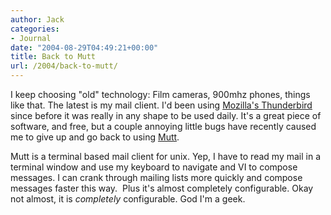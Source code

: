 ```yaml
---
author: Jack
categories:
- Journal
date: "2004-08-29T04:49:21+00:00"
title: Back to Mutt
url: /2004/back-to-mutt/
---
```


I keep choosing "old" technology: Film cameras, 900mhz phones, things like that. The latest is my mail client. I'd been using [Mozilla's Thunderbird][1] since before it was really in any shape to be used daily. It's a great piece of software, and free, but a couple annoying little bugs have recently caused me to give up and go back to using [Mutt][2].

Mutt is a terminal based mail client for unix. Yep, I have to read my mail in a terminal window and use my keyboard to navigate and VI to compose messages. I can crank through mailing lists more quickly and compose messages faster this way.&nbsp; Plus it's almost completely configurable. Okay not almost, it is _completely_ configurable. God I'm a geek.

 [1]: http://www.mozilla.org/products/thunderbird/
 [2]: http://www.mutt.org